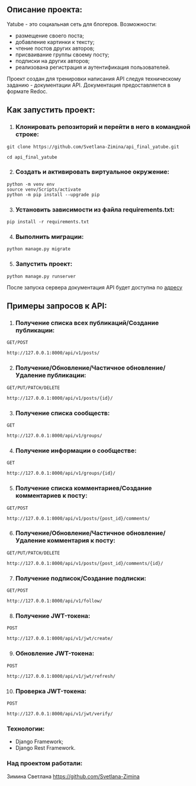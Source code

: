## Описание проекта:

Yatube - это социальная сеть для блогеров.
Возможности:
- размещение своего поста;
- добавление картинки к тексту;
- чтение постов других авторов;
- присваивание группы своему посту;
- подписки на других авторов;
- реализована регистрация и аутентификация пользователей.

Проект создан для тренировки написания API следуя техническому заданию - документации API. Документация предоставляется в формате Redoc.

## Как запустить проект:

1. ### Клонировать репозиторий и перейти в него в командной строке:

```
git clone https://github.com/Svetlana-Zimina/api_final_yatube.git
```

```
cd api_final_yatube
```

2. ### Cоздать и активировать виртуальное окружение:

```
python -m venv env
source venv/Scripts/activate
python -m pip install --upgrade pip
```

3. ### Установить зависимости из файла requirements.txt:

```
pip install -r requirements.txt
```

4. ### Выполнить миграции:

```
python manage.py migrate
```

5. ### Запустить проект:

```
python manage.py runserver
```

После запуска сервера документация API будет доступна по [адресу](http://127.0.0.1:8000/redoc/)

## Примеры запросов к API:

1. ### Получение списка всех публикаций/Создание публикации:

```
GET/POST

http://127.0.0.1:8000/api/v1/posts/
```

2. ### Получение/Обновление/Частичное обновление/Удаление публикации:

```
GET/PUT/PATCH/DELETE

http://127.0.0.1:8000/api/v1/posts/{id}/
```

3. ### Получение списка сообществ:

```
GET

http://127.0.0.1:8000/api/v1/groups/
```

4. ### Получение информации о сообществе:

```
GET

http://127.0.0.1:8000/api/v1/groups/{id}/
```

5. ### Получение списка комментариев/Создание комментариев к посту:

```
GET/POST

http://127.0.0.1:8000/api/v1/posts/{post_id}/comments/
```

6. ### Получение/Обновление/Частичное обновление/Удаление комментария к посту:

```
GET/PUT/PATCH/DELETE

http://127.0.0.1:8000/api/v1/posts/{post_id}/comments/{id}/
```

7. ### Получение подписок/Создание подписки:

```
GET/POST

http://127.0.0.1:8000/api/v1/follow/
```

8. ### Получение JWT-токена:

```
POST

http://127.0.0.1:8000/api/v1/jwt/create/
```

9. ### Обновление JWT-токена:

```
POST

http://127.0.0.1:8000/api/v1/jwt/refresh/
```

10. ### Проверка JWT-токена:

```
POST

http://127.0.0.1:8000/api/v1/jwt/verify/
```

### Технологии:

- Django Framework;
- Django Rest Framework.

### Над проектом работали:

Зимина Светлана
https://github.com/Svetlana-Zimina